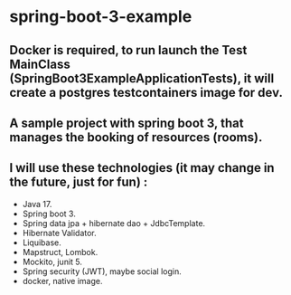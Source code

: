 # spring-boot-3-example

## Docker is required, to run launch the Test MainClass (SpringBoot3ExampleApplicationTests), it will create a postgres testcontainers image for dev.

## A sample project with spring boot 3, that manages the booking of resources (rooms).

## I will use these technologies (it may change in the future, just for fun) :
- Java 17.
- Spring boot 3.
- Spring data jpa + hibernate dao + JdbcTemplate.
- Hibernate Validator.
- Liquibase.
- Mapstruct, Lombok.
- Mockito, junit 5.
- Spring security (JWT), maybe social login.
- docker, native image.
